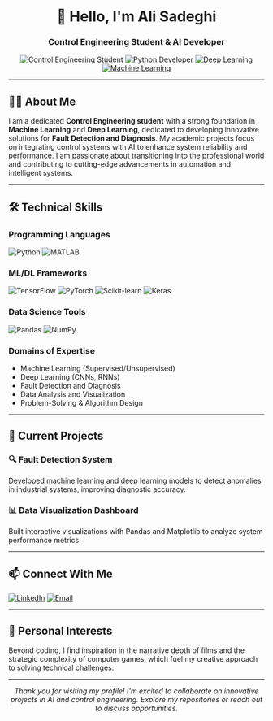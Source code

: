 <div align="center">
  
# 👋 Hello, I'm Ali Sadeghi

### Control Engineering Student & AI Developer

[![Control Engineering Student](https://img.shields.io/badge/Control_Engineering-Student-blue?style=for-the-badge&logo=azure-pipelines)](https://github.com/yourusername)
[![Python Developer](https://img.shields.io/badge/Python-Developer-3776AB?style=for-the-badge&logo=python)](https://github.com/yourusername)
[![Deep Learning](https://img.shields.io/badge/Deep_Learning-Enthusiast-FF6F00?style=for-the-badge&logo=tensorflow)](https://github.com/yourusername)
[![Machine Learning](https://img.shields.io/badge/Machine_Learning-Enthusiast-FF6F00?style=for-the-badge&logo=scikitlearn)](https://github.com/yourusername)

</div>

---

## 🧑‍💻 About Me

I am a dedicated **Control Engineering student** with a strong foundation in **Machine Learning** and **Deep Learning**, dedicated to developing innovative solutions for **Fault Detection and Diagnosis**. My academic projects focus on integrating control systems with AI to enhance system reliability and performance. I am passionate about transitioning into the professional world and contributing to cutting-edge advancements in automation and intelligent systems.

---

## 🛠️ Technical Skills

### Programming Languages
![Python](https://img.shields.io/badge/Python-3776AB?style=flat-square&logo=python&logoColor=white)
![MATLAB](https://img.shields.io/badge/MATLAB-orange?style=flat-square&logo=mathworks&logoColor=white)

### ML/DL Frameworks
![TensorFlow](https://img.shields.io/badge/TensorFlow-FF6F00?style=flat-square&logo=tensorflow&logoColor=white)
![PyTorch](https://img.shields.io/badge/PyTorch-EE4C2C?style=flat-square&logo=pytorch&logoColor=white)
![Scikit-learn](https://img.shields.io/badge/Scikit--learn-F7931E?style=flat-square&logo=scikit-learn&logoColor=white)
![Keras](https://img.shields.io/badge/Keras-D00000?style=flat-square&logo=keras&logoColor=white)

### Data Science Tools
![Pandas](https://img.shields.io/badge/Pandas-150458?style=flat-square&logo=pandas&logoColor=white)
![NumPy](https://img.shields.io/badge/NumPy-013243?style=flat-square&logo=numpy&logoColor=white)

### Domains of Expertise
- Machine Learning (Supervised/Unsupervised)
- Deep Learning (CNNs, RNNs)
- Fault Detection and Diagnosis
- Data Analysis and Visualization
- Problem-Solving & Algorithm Design

---

## 🚀 Current Projects

### 🔍 Fault Detection System
Developed machine learning and deep learning models to detect anomalies in industrial systems, improving diagnostic accuracy.

### 📊 Data Visualization Dashboard
Built interactive visualizations with Pandas and Matplotlib to analyze system performance metrics.

---

## 📫 Connect With Me

[![LinkedIn](https://img.shields.io/badge/LinkedIn-Ali_Sadeghi-0077B5?style=for-the-badge&logo=linkedin)](https://www.linkedin.com/in/alisadeghi7502/)
[![Email](https://img.shields.io/badge/Email-alisadeghi7502@gmail.com-D14836?style=for-the-badge&logo=gmail&logoColor=white)](mailto:alisadeghi7502@gmail.com)

---

## 🌟 Personal Interests

Beyond coding, I find inspiration in the narrative depth of films and the strategic complexity of computer games, which fuel my creative approach to solving technical challenges.

---

<div align="center">

*Thank you for visiting my profile! I'm excited to collaborate on innovative projects in AI and control engineering. Explore my repositories or reach out to discuss opportunities.*

</div>
